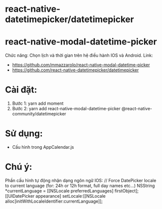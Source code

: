# react-native-datetimepicker/datetimepicker
# react-native-modal-datetime-picker
Chức năng: Chọn lịch và thời gian trên hệ điều hành IOS và Android.
Link:
+ https://github.com/mmazzarolo/react-native-modal-datetime-picker
+ https://github.com/react-native-datetimepicker/datetimepicker
# Cài đặt: 
1. Bước 1: yarn add moment
2. Bước 2: yarn add react-native-modal-datetime-picker @react-native-community/datetimepicker
# Sử dụng:
+ Cấu hình trong AppCalendar.js 

# Chú ý:
Phần cấu hình tự động nhận dạng ngôn ngữ IOS:
// Force DatePicker locale to current language (for: 24h or 12h format, full day names etc...)
NSString *currentLanguage = [[NSLocale preferredLanguages] firstObject];
[[UIDatePicker appearance] setLocale:[[NSLocale alloc]initWithLocaleIdentifier:currentLanguage]];